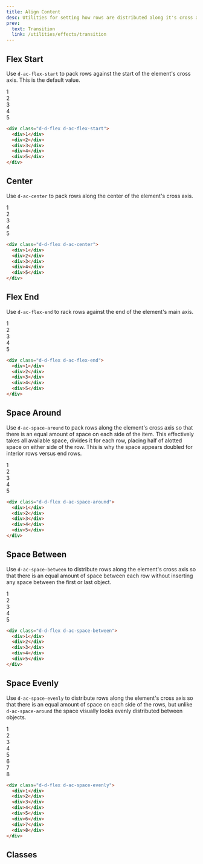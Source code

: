 ```yaml
---
title: Align Content
desc: Utilities for setting how rows are distributed along it's cross axis. This property only works when a parent container has more than one line.
prev:
  text: Transition
  link: /utilities/effects/transition
---
```


## Flex Start

Use `d-ac-flex-start` to pack rows against the start of the element's cross axis. This is the default value.

<code-well-header bgclass="d-bgc-purple-100">
  <div class="d-fl-col3 d-flg16 d-fw-wrap d-ac-flex-start d-p8 d-w100p d-hmn216 d-bar8 d-bgc-purple-100">
    <div class="d-fl-center d-m8 d-p16 d-h64 d-bgc-purple-300 d-bar4 d-fs-300 d-fw-bold">1</div>
    <div class="d-fl-center d-m8 d-p16 d-h64 d-bgc-purple-300 d-bar4 d-fs-300 d-fw-bold">2</div>
    <div class="d-fl-center d-m8 d-p16 d-h64 d-bgc-purple-300 d-bar4 d-fs-300 d-fw-bold">3</div>
    <div class="d-fl-center d-m8 d-p16 d-h64 d-bgc-purple-300 d-bar4 d-fs-300 d-fw-bold">4</div>
    <div class="d-fl-center d-m8 d-p16 d-h64 d-bgc-purple-300 d-bar4 d-fs-300 d-fw-bold">5</div>
  </div>
</code-well-header>

```html
<div class="d-d-flex d-ac-flex-start">
  <div>1</div>
  <div>2</div>
  <div>3</div>
  <div>4</div>
  <div>5</div>
</div>
```

## Center

Use `d-ac-center` to pack rows along the center of the element's cross axis.

<code-well-header bgclass="d-bgc-magenta-100">
  <div class="d-fl-col3 d-flg16 d-fw-wrap d-ac-center d-p8 d-w100p d-hmn216 d-bar8 d-bgc-magenta-100">
    <div class="d-fl-center d-m8 d-p16 d-h64 d-bgc-magenta-100 d-bar4 d-fs-300 d-fw-bold">1</div>
    <div class="d-fl-center d-m8 d-p16 d-h64 d-bgc-magenta-100 d-bar4 d-fs-300 d-fw-bold">2</div>
    <div class="d-fl-center d-m8 d-p16 d-h64 d-bgc-magenta-100 d-bar4 d-fs-300 d-fw-bold">3</div>
    <div class="d-fl-center d-m8 d-p16 d-h64 d-bgc-magenta-100 d-bar4 d-fs-300 d-fw-bold">4</div>
    <div class="d-fl-center d-m8 d-p16 d-h64 d-bgc-magenta-100 d-bar4 d-fs-300 d-fw-bold">5</div>
  </div>
</code-well-header>

```html
<div class="d-d-flex d-ac-center">
  <div>1</div>
  <div>2</div>
  <div>3</div>
  <div>4</div>
  <div>5</div>
</div>
```

## Flex End

Use `d-ac-flex-end` to rack rows against the end of the element's main axis.

<code-well-header bgclass="d-bgc-green-100" >
  <div class="d-fl-col3 d-fw-wrap d-flg16 d-ac-flex-end d-p8 d-w100p d-hmn216 d-bar8 d-bgc-green-100">
    <div class="d-fl-center d-m8 d-p16 d-h64 d-bgc-green-200 d-bar4 d-fs-300 d-fw-bold">1</div>
    <div class="d-fl-center d-m8 d-p16 d-h64 d-bgc-green-200 d-bar4 d-fs-300 d-fw-bold">2</div>
    <div class="d-fl-center d-m8 d-p16 d-h64 d-bgc-green-200 d-bar4 d-fs-300 d-fw-bold">3</div>
    <div class="d-fl-center d-m8 d-p16 d-h64 d-bgc-green-200 d-bar4 d-fs-300 d-fw-bold">4</div>
    <div class="d-fl-center d-m8 d-p16 d-h64 d-bgc-green-200 d-bar4 d-fs-300 d-fw-bold">5</div>
  </div>
</code-well-header>

```html
<div class="d-d-flex d-ac-flex-end">
  <div>1</div>
  <div>2</div>
  <div>3</div>
  <div>4</div>
  <div>5</div>
</div>
```

## Space Around

Use `d-ac-space-around` to pack rows along the element's cross axis so that there is an equal amount of space on each side of the item. This effectively takes all available space, divides it for each row, placing half of alotted space on either side of the row. This is why the space appears doubled for interior rows versus end rows.

<code-well-header bgclass="d-bgc-red-100" >
  <div class="d-fl-col3 d-fw-wrap d-flg16 d-ac-space-around d-p8 d-w100p d-hmn3 d-bar8 d-bgc-red-100">
    <div class="d-fl-center d-m8 d-p16 d-h64 d-bgc-red-100 d-bar4 d-fs-300 d-fw-bold">1</div>
    <div class="d-fl-center d-m8 d-p16 d-h64 d-bgc-red-100 d-bar4 d-fs-300 d-fw-bold">2</div>
    <div class="d-fl-center d-m8 d-p16 d-h64 d-bgc-red-100 d-bar4 d-fs-300 d-fw-bold">3</div>
    <div class="d-fl-center d-m8 d-p16 d-h64 d-bgc-red-100 d-bar4 d-fs-300 d-fw-bold">4</div>
    <div class="d-fl-center d-m8 d-p16 d-h64 d-bgc-red-100 d-bar4 d-fs-300 d-fw-bold">5</div>
  </div>
</code-well-header>

```html
<div class="d-d-flex d-ac-space-around">
  <div>1</div>
  <div>2</div>
  <div>3</div>
  <div>4</div>
  <div>5</div>
</div>
```

## Space Between

Use `d-ac-space-between` to distribute rows along the element's cross axis so that there is an equal amount of space between each row without inserting any space between the first or last object.

<code-well-header bgclass="d-bgc-yellow-100" >
  <div class="d-fl-col3 d-fw-wrap d-flg16 d-ac-space-between d-p8 d-w100p d-hmn3 d-bar8 d-bgc-yellow-100">
    <div class="d-fl-center d-m8 d-p16 d-h64 d-bgc-yellow-300 d-bar4 d-fs-300 d-fw-bold">1</div>
    <div class="d-fl-center d-m8 d-p16 d-h64 d-bgc-yellow-300 d-bar4 d-fs-300 d-fw-bold">2</div>
    <div class="d-fl-center d-m8 d-p16 d-h64 d-bgc-yellow-300 d-bar4 d-fs-300 d-fw-bold">3</div>
    <div class="d-fl-center d-m8 d-p16 d-h64 d-bgc-yellow-300 d-bar4 d-fs-300 d-fw-bold">4</div>
    <div class="d-fl-center d-m8 d-p16 d-h64 d-bgc-yellow-300 d-bar4 d-fs-300 d-fw-bold">5</div>
  </div>
</code-well-header>

```html
<div class="d-d-flex d-ac-space-between">
  <div>1</div>
  <div>2</div>
  <div>3</div>
  <div>4</div>
  <div>5</div>
</div>
```

## Space Evenly

Use `d-ac-space-evenly` to distribute rows along the element's cross axis so that there is an equal amount of space on each side of the rows, but unlike `d-ac-space-around` the space visually looks evenly distributed between objects.

<code-well-header bgclass="d-bgc-orange-100" >
  <div class="d-fl-col3 d-fw-wrap d-flg16 d-ac-space-evenly d-p8 d-w100p d-hmn3 d-bar8 d-bgc-orange-100">
    <div class="d-fl-center d-m8 d-p16 d-h64 d-bgc-orange-300 d-bar4 d-fs-300 d-fw-bold">1</div>
    <div class="d-fl-center d-m8 d-p16 d-h64 d-bgc-orange-300 d-bar4 d-fs-300 d-fw-bold">2</div>
    <div class="d-fl-center d-m8 d-p16 d-h64 d-bgc-orange-300 d-bar4 d-fs-300 d-fw-bold">3</div>
    <div class="d-fl-center d-m8 d-p16 d-h64 d-bgc-orange-300 d-bar4 d-fs-300 d-fw-bold">4</div>
    <div class="d-fl-center d-m8 d-p16 d-h64 d-bgc-orange-300 d-bar4 d-fs-300 d-fw-bold">5</div>
    <div class="d-fl-center d-m8 d-p16 d-h64 d-bgc-orange-300 d-bar4 d-fs-300 d-fw-bold">6</div>
    <div class="d-fl-center d-m8 d-p16 d-h64 d-bgc-orange-300 d-bar4 d-fs-300 d-fw-bold">7</div>
    <div class="d-fl-center d-m8 d-p16 d-h64 d-bgc-orange-300 d-bar4 d-fs-300 d-fw-bold">8</div>
  </div>
</code-well-header>

```html
<div class="d-d-flex d-ac-space-evenly">
  <div>1</div>
  <div>2</div>
  <div>3</div>
  <div>4</div>
  <div>5</div>
  <div>6</div>
  <div>7</div>
  <div>8</div>
</div>
```

<script setup>
import { alignContent } from '@data/flex.json';
</script>

## Classes

<utility-class-table>
 <template #content>
    <tbody>
      <tr v-for="{ class: className, output } in alignContent">
        <th scope="row" class="d-ff-mono d-fc-purple-400 d-fw-normal d-fs-100">.d-{{ className }}</th>
        <td class="d-ff-mono d-fc-orange d-fs-100">{{ output }}</td>
      </tr>
    </tbody>
  </template>
</utility-class-table>
